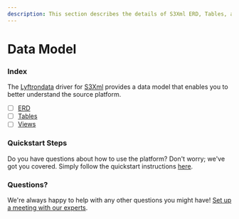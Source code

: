 ```yaml
---
description: This section describes the details of S3Xml ERD, Tables, and Views.
---
```


# Data Model

### Index

The [Lyftrondata](https://www.lyftrondata.com/) driver for [S3Xml](https://www.lyftrondata.com/integration/technology-analytics/amazon-s3/) provides a data model that enables you to better understand the source platform.

* [ ] [ERD](../../amazon-s3/data-model/erd.md)
* [ ] [Tables](../../amazon-s3/data-model/tables.md)
* [ ] [Views](../../amazon-s3/data-model/views.md)

### Quickstart Steps

Do you have questions about how to use the platform? Don't worry; we've got you covered. Simply follow the quickstart instructions [here](../).

### Questions? <a href="#questions" id="questions"></a>

We're always happy to help with any other questions you might have! [Set up a meeting with our experts](https://www.lyftrondata.com/book-a-meeting/).
